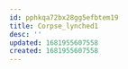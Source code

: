 ```yaml
---
id: pphkqa72bx28gg5efbtem19
title: Corpse_lynched1
desc: ''
updated: 1681955607558
created: 1681955607558
---
```


